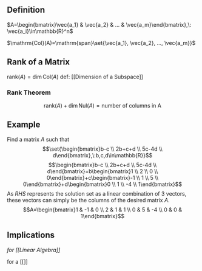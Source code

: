 ## Definition

$A=\begin{bmatrix}\vec{a_1} & \vec{a_2} & ... & \vec{a_m}\end{bmatrix},\: \vec{a_i}\in\mathbb{R}^n$

$\mathrm{Col}(A)=\mathrm{span}\set{\vec{a_1}, \vec{a_2}, ..., \vec{a_m}}$

## Rank of a Matrix

$\mathrm{rank}(A)=\dim\mathrm{Col}(A)$
def: [[Dimension of a Subspace]]

### Rank Theorem

$$\mathrm{rank}(A)+\dim{\mathrm{Nul}(A)}=\mathrm{number\:of\:columns\:in\:A}$$

## Example

Find a matrix $A$ such that $$\set{\begin{bmatrix}b-c \\ 2b+c+d \\ 5c-4d \\ d\end{bmatrix},\:b,c,d\in\mathbb{R}}$$
$$\begin{bmatrix}b-c \\ 2b+c+d \\ 5c-4d \\ d\end{bmatrix}=b\begin{bmatrix}1 \\ 2 \\ 0 \\ 0\end{bmatrix}+c\begin{bmatrix}-1 \\ 1 \\ 5 \\ 0\end{bmatrix}+d\begin{bmatrix}0 \\ 1 \\ -4 \\ 1\end{bmatrix}$$
As $RHS$ represents the solution set as a linear combination of 3 vectors, these vectors can simply be the columns of the desired matrix $A$.
$$A=\begin{bmatrix}1 & -1 & 0 \\ 2 & 1 & 1 \\ 0 & 5 & -4 \\ 0 & 0 & 1\end{bmatrix}$$

## Implications

_for [[Linear Algebra]]_

for a [[]]
